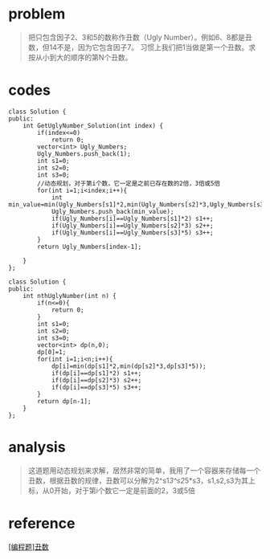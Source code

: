 # problem
>把只包含因子2、3和5的数称作丑数（Ugly Number）。例如6、8都是丑数，但14不是，因为它包含因子7。 习惯上我们把1当做是第一个丑数。求按从小到大的顺序的第N个丑数。
# codes
```
class Solution {
public:
    int GetUglyNumber_Solution(int index) {
        if(index<=0)
            return 0;
        vector<int> Ugly_Numbers;
        Ugly_Numbers.push_back(1);
        int s1=0;
        int s2=0;
        int s3=0;
        //动态规划，对于第i个数，它一定是之前已存在数的2倍，3倍或5倍
        for(int i=1;i<index;i++){
            int min_value=min(Ugly_Numbers[s1]*2,min(Ugly_Numbers[s2]*3,Ugly_Numbers[s3]*5));
            Ugly_Numbers.push_back(min_value);
            if(Ugly_Numbers[i]==Ugly_Numbers[s1]*2) s1++;
            if(Ugly_Numbers[i]==Ugly_Numbers[s2]*3) s2++;
            if(Ugly_Numbers[i]==Ugly_Numbers[s3]*5) s3++;
        }
        return Ugly_Numbers[index-1];
       
    }
};

```
```
class Solution {
public:
    int nthUglyNumber(int n) {
        if(n<=0){
            return 0;
        }
        int s1=0;
        int s2=0;
        int s3=0;
        vector<int> dp(n,0);
        dp[0]=1;
        for(int i=1;i<n;i++){
            dp[i]=min(dp[s1]*2,min(dp[s2]*3,dp[s3]*5));
            if(dp[i]==dp[s1]*2) s1++;
            if(dp[i]==dp[s2]*3) s2++;
            if(dp[i]==dp[s3]*5) s3++;
        }
        return dp[n-1];
    }
};
```

# analysis
>这道题用动态规划来求解，居然非常的简单，我用了一个容器来存储每一个丑数，根据丑数的规律，丑数可以分解为2^s1*3^s2*5*s3，s1,s2,s3为其上标，从0开始，对于第i个数它一定是前面的2，3或5倍
# reference
[[编程题]丑数][1]

[1]: https://www.nowcoder.com/questionTerminal/6aa9e04fc3794f68acf8778237ba065b